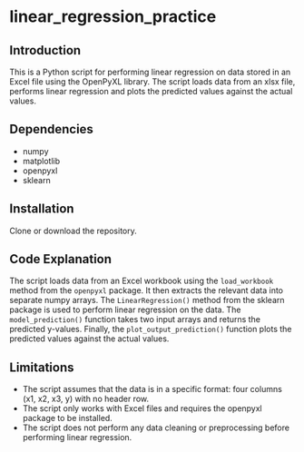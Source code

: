 # linear_regression_practice

## Introduction
This is a Python script for performing linear regression on data stored in an Excel file using the OpenPyXL library. The script loads data from an xlsx file, performs linear regression and plots the predicted values against the actual values.

## Dependencies
* numpy
* matplotlib
* openpyxl
* sklearn

## Installation
Clone or download the repository.

## Code Explanation
The script loads data from an Excel workbook using the ```load_workbook``` method from the ```openpyxl``` package. It then extracts the relevant data into separate numpy arrays. The ```LinearRegression()``` method from the sklearn package is used to perform linear regression on the data. The ```model_prediction()``` function takes two input arrays and returns the predicted y-values. Finally, the ```plot_output_prediction()``` function plots the predicted values against the actual values.

## Limitations
* The script assumes that the data is in a specific format: four columns (x1, x2, x3, y) with no header row.
* The script only works with Excel files and requires the openpyxl package to be installed.
* The script does not perform any data cleaning or preprocessing before performing linear regression.
